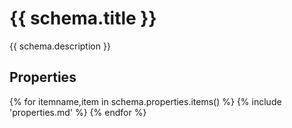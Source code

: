 # {{ schema.title }}

{{ schema.description }}

## Properties

{% for itemname,item in schema.properties.items() %}
{% include 'properties.md' %}
{% endfor %}